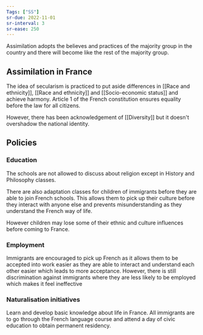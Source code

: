 ```yaml
---
Tags: ["SS"]
sr-due: 2022-11-01
sr-interval: 3
sr-ease: 250
---
```

Assimilation adopts the believes and practices of the majority group in the country and there will become like the rest of the majority group.

## Assimilation in France
The idea of secularism is practiced to put aside differences in [[Race and ethnicity]], [[Race and ethnicity]] and [[Socio-economic status]] and achieve harmony.
Article 1 of the French constitution ensures equality before the law for all citizens.

However, there has been acknowledgement of [[Diversity]] but it doesn't overshadow the national identity.

## Policies
### Education
The schools are not allowed to discuss about religion except in History and Philosophy classes.

There are also adaptation classes for children of immigrants before they are able to join French schools. This allows them to pick up their culture before they interact with anyone else and prevents misunderstanding as they understand the French way of life.

However children may lose some of their ethnic and culture influences before coming to France.

### Employment
Immigrants are encouraged to pick up French as it allows them to be accepted into work easier as they are able to interact and understand each other easier which leads to more acceptance.
	However, there is still discrimination against immigrants where they are less likely to be employed which makes it feel ineffective

### Naturalisation initiatives
Learn and develop basic knowledge about life in France. 
All immigrants are to go through the French language course and attend a day of civic education to obtain permanent residency.

